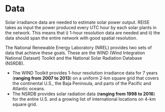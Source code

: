 # Data
Solar irradiance data are needed to estimate solar power output. REISE takes as input the power produced every UTC hour by each solar plants in the network. This means that i) 1-hour resolution data are needed and ii) the data should span the entire network with good spatial resolution.

The National Renewable Energy Laboratory (NREL) provides two sets of data that achieve these goals. These are the WIND (Wind Integration National Dataset) Toolkit and the National Solar Radiation Database (NSRDB).
* The WIND Toolkit provides 1-hour resolution irradiance data for 7 years (**ranging from 2007 to 2013**) on a uniform 2-km square grid that covers the continental U.S., the Baja Peninsula, and parts of the Pacific and Atlantic oceans.
* The NSRDB provides solar radiation data (**ranging from 1998 to 2016**) for the entire U.S. and a growing list of international locations on 4-km square grid.
